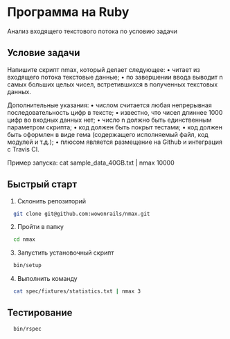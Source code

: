 # Программа на Ruby

Анализ входящего текстового потока по условию задачи

## Условие задачи

Напишите скрипт nmax, который делает следующее:
• читает из входящего потока текстовые данные;
• по завершении ввода выводит n самых больших целых чисел, встретившихся в
полученных текстовых данных.

Дополнительные указания:
• числом считается любая непрерывная последовательность цифр в тексте;
• известно, что чисел длиннее 1000 цифр во входных данных нет;
• число n должно быть единственным параметром скрипта;
• код должен быть покрыт тестами;
• код должен быть оформлен в виде гема (содержащего исполняемый файл, код
модулей и т.д.);
• плюсом является размещение на Github и интеграция с Travis CI.

Пример запуска:
cat sample_data_40GB.txt | nmax 10000

## Быстрый старт

1. Cклонить репозиторий

```bash
  git clone git@github.com:wowonrails/nmax.git
```

2. Пройти в папку

```bash
  cd nmax
```

3. Запустить установочный скрипт

```bash
  bin/setup
```

4. Выполнить команду

```bash
  cat spec/fixtures/statistics.txt | nmax 3
```


## Тестирование

```bash
  bin/rspec
```
